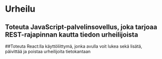 # Urheilu
## Toteuta JavaScript-palvelinsovellus, joka tarjoaa REST-rajapinnan kautta tiedon urheilijoista
##Toteuta React:lla käyttöliittymä, jonka avulla voit lukea sekä lisätä, päivittää ja poistaa urheilijoita tietokantaan

